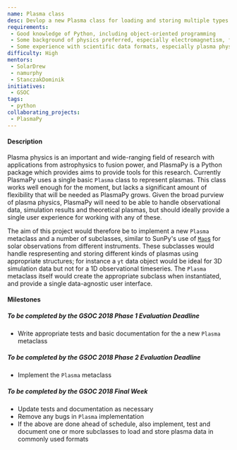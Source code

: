 ```yaml
---
name: Plasma class
desc: Devlop a new Plasma class for loading and storing multiple types of plasma physics data.
requirements:
 - Good knowledge of Python, including object-oriented programming
 - Some background of physics preferred, especially electromagnetism, flulid mechanics and/or plasma physics
 - Some experience with scientific data formats, especially plasma physics data formats, is preferred
difficulty: High
mentors:
 - SolarDrew
 - namurphy
 - StanczakDominik
initiatives:
 - GSOC
tags:
 - python
collaborating_projects:
 - PlasmaPy
---
```


#### Description

Plasma physics is an important and wide-ranging field of research with applications from astrophysics to fusion power, and PlasmaPy is a Python package which provides aims to provide tools for this research.
Currently PlasmaPy uses a single basic `Plasma` class to represent plasmas.
This class works well enough for the moment, but lacks a significant amount of flexibility that will be needed as PlasmaPy grows.
Given the broad purview of plasma physics, PlasmaPy will need to be able to handle observational data, simulation results and theoretical plasmas, but should ideally provide a single user experience for working with any of these.

The aim of this project would therefore be to implement a new `Plasma` metaclass and a number of subclasses, similar to SunPy's use of [`Map`s](http://docs.sunpy.org/en/stable/code_ref/map.html) for solar observations from different instruments.
These subclasses would handle respresenting and storing different kinds of plasmas using appropriate structures; for instance a `yt` data object would be ideal for 3D simulation data but not for a 1D observational timeseries.
The `Plasma` metaclass itself would create the appropriate subclass when instantiated, and provide a single data-agnostic user interface.

#### Milestones

##### To be completed by the GSOC 2018 Phase 1 Evaluation Deadline

- Write appropriate tests and basic documentation for the a new `Plasma` metaclass

##### To be completed by the GSOC 2018 Phase 2 Evaluation Deadline

- Implement the `Plasma` metaclass

##### To be completed by the GSOC 2018 Final Week

- Update tests and documentation as necessary
- Remove any bugs in `Plasma` implementation
- If the above are done ahead of schedule, also implement, test and document one or more subclasses to load and store plasma data in commonly used formats
